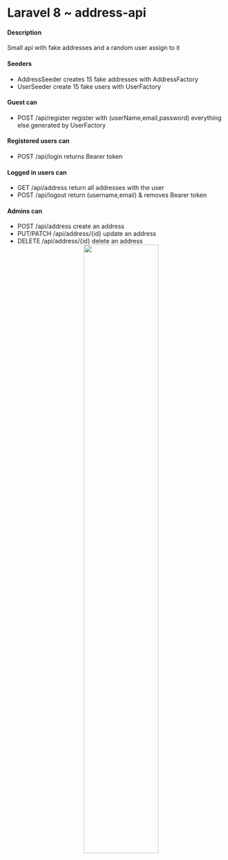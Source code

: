 # Laravel 8 ~ address-api

#### Description

Small api with fake addresses and a random user assign to it

#### Seeders

-   AddressSeeder creates 15 fake addresses with AddressFactory
-   UserSeeder create 15 fake users with UserFactory

#### Guest can

-   POST /api/register register with (userName,email,password) everything else generated by UserFactory

#### Registered users can

-   POST /api/login returns Bearer token

#### Logged in users can

-   GET     /api/address return all addresses with the user
-   POST    /api/logout return (username,email) & removes Bearer token

#### Admins can

-   POST        /api/address create an address
-   PUT/PATCH   /api/address/{id} update an address
-   DELETE      /api/address/{id} delete an address
    <div align="center">
        <img src="resources\views\layouts\api-data.jpg" width="60%">
    </div>

